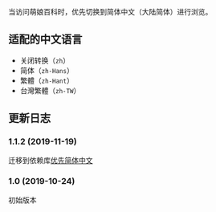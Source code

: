 当访问萌娘百科时，优先切换到简体中文（大陆简体）进行浏览。

## 适配的中文语言

- 关闭转换（`zh`）
- 简体（`zh-Hans`）
- 繁體（`zh-Hant`）
- 台灣繁體（`zh-TW`）

## 更新日志

### 1.1.2 (2019-11-19)

迁移到依赖库[优先简体中文](https://greasyfork.org/zh-CN/scripts/392621-%E4%BC%98%E5%85%88%E7%AE%80%E4%BD%93%E4%B8%AD%E6%96%87)

### 1.0 (2019-10-24)

初始版本